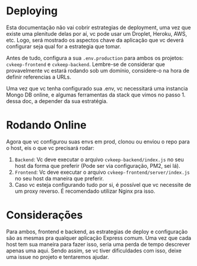 # Deploying

Esta documentação não vai cobrir estrategias de deployment, uma vez que existe uma plenitude delas por aí, vc pode usar um Droplet, Heroku, AWS, etc. Logo, será mostrado os aspectos chave da aplicação que vc deverá configurar seja qual for a estrategia que tomar.

Antes de tudo, configura a sua `.env.production` para ambos os projetos: `cvkeep-frontend` e `cvkeep-backend`. Lembre-se de considerar que provavelmente vc estará rodando sob um domínio, considere-o na hora de definir referencias a URLs.

Uma vez que vc tenha configurado sua .env, vc necessitará uma instancia Mongo DB online, e algumas ferramentas da stack que vimos no passo 1. dessa doc, a depender da sua estratégia. 

# Rodando Online

Agora que vc configurou suas envs em prod, clonou ou enviou o repo para o host, eis o que vc precisará rodar:

1. `Backend`: Vc deve executar o arquivo `cvkeep-backend/index.js` no seu host da forma que preferir (Pode ser via configuração, PM2, sei lá).
2. `Frontend`: Vc deve executar o arquivo `cvkeep-frontend/server/index.js` no seu host da maneira que preferir. 
3. Caso vc esteja configurando tudo por si, é possível que vc necessite de um proxy reverso. É recomendado utilizar Nginx pra isso.

# Considerações

Para ambos, frontend e backend, as estrategias de deploy e configuração são as mesmas pra qualquer aplicação Express comum. Uma vez que cada host tem sua maneira para fazer isso, seria uma perda de tempo descrever apenas uma aqui. Sendo assim, se vc tiver dificuldades com isso, deixe uma issue no projeto e tentaremos ajudar.